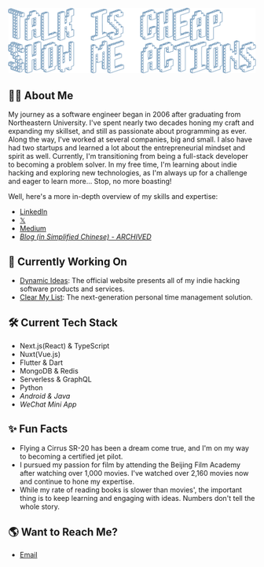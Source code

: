[![👋 Hi there!](./banner.png)](https://twitter.com/captnotes)

## :technologist: About Me

My journey as a software engineer began in 2006 after graduating from Northeastern University. I've spent nearly two decades honing my craft and expanding my skillset, and still as passionate about programming as ever. Along the way, I've worked at several companies, big and small. I also have had two startups and learned a lot about the entrepreneurial mindset and spirit as well. Currently, I'm transitioning from being a full-stack developer to becoming a problem solver. In my free time, I'm learning about indie hacking and exploring new technologies, as I'm always up for a challenge and eager to learn more... Stop, no more boasting!

Well, here's a more in-depth overview of my skills and expertise:

- [LinkedIn](https://www.linkedin.com/in/xinwencheng)
- [𝕏](https://twitter.com/captnotes)
- [Medium](https://captnotes.medium.com)
- _[Blog (in Simplified Chinese) - ARCHIVED](https://captnotes.github.io)_

<!-- ## :floppy_disk: GitHub Stats

![GitHub Stats](https://github-readme-stats.vercel.app/api?username=xinwencheng&show_icons=true&theme=github_dark)

![Top Languages](https://github-readme-stats.vercel.app/api/top-langs/?username=xinwencheng&layout=pie&theme=github_dark) -->

## :file_folder: Currently Working On

- [Dynamic Ideas](https://dynamicideas.ai): The official website presents all of my indie hacking software products and services.
- [Clear My List](https://clearmylist.io): The next-generation personal time management solution.

## :hammer_and_wrench: Current Tech Stack

- Next.js(React) & TypeScript
- Nuxt(Vue.js)
- Flutter & Dart
- MongoDB & Redis
- Serverless & GraphQL
- Python
- _Android & Java_
- _WeChat Mini App_

## :sparkles: Fun Facts

- Flying a Cirrus SR-20 has been a dream come true, and I'm on my way to becoming a certified jet pilot.
- I pursued my passion for film by attending the Beijing Film Academy after watching over 1,000 movies. I've watched over 2,160 movies now and continue to hone my expertise.
- While my rate of reading books is slower than movies', the important thing is to keep learning and engaging with ideas. Numbers don't tell the whole story.

## :earth_americas: Want to Reach Me?

- [Email](mailto:XinwenCheng@Live.com?subject=Greeting%20from%20a%20GitHub%20user)

<!-- Emoji icons: https://emojipedia.org -->
